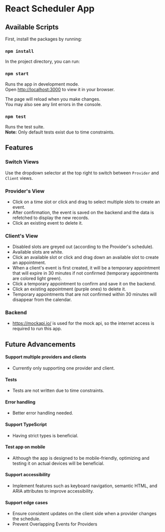 # React Scheduler App

## Available Scripts

First, install the packages by running:

### `npm install`

In the project directory, you can run:

### `npm start`

Runs the app in development mode.  
Open [http://localhost:3000](http://localhost:3000) to view it in your browser.

The page will reload when you make changes.  
You may also see any lint errors in the console.

### `npm test`

Runs the test suite.  
**Note:** Only default tests exist due to time constraints.

## Features

### Switch Views

Use the dropdown selector at the top right to switch between `Provider` and `Client` views.

### Provider's View

- Click on a time slot or click and drag to select multiple slots to create an event.
- After confirmation, the event is saved on the backend and the data is refetched to display the new records.
- Click an existing event to delete it.

### Client's View

- Disabled slots are greyed out (according to the Provider's schedule).
- Available slots are white.
- Click an available slot or click and drag down an available slot to create an appointment.
- When a client's event is first created, it will be a temporary appointment that will expire in 30 minutes if not confirmed (temporary appointments are colored light green).
- Click a temporary appointment to confirm and save it on the backend.
- Click an existing appointment (purple ones) to delete it.
- Temporary appointments that are not confirmed within 30 minutes will disappear from the calendar.

### Backend

- https://mockapi.io/ is used for the mock api, so the internet access is required to run this app.

## Future Advancements

#### Support multiple providers and clients

- Currently only supporting one provider and client.

#### Tests

- Tests are not written due to time constraints.

#### Error handling

- Better error handling needed.

#### Support TypeScript

- Having strict types is beneficial.

#### Test app on mobile

- Although the app is designed to be mobile-friendly, optimizing and testing it on actual devices will be beneficial.

#### Support accessibility

- Implement features such as keyboard navigation, semantic HTML, and ARIA attributes to improve accessibility.

#### Support edge cases

- Ensure consistent updates on the client side when a provider changes the schedule.
- Prevent Overlapping Events for Providers
